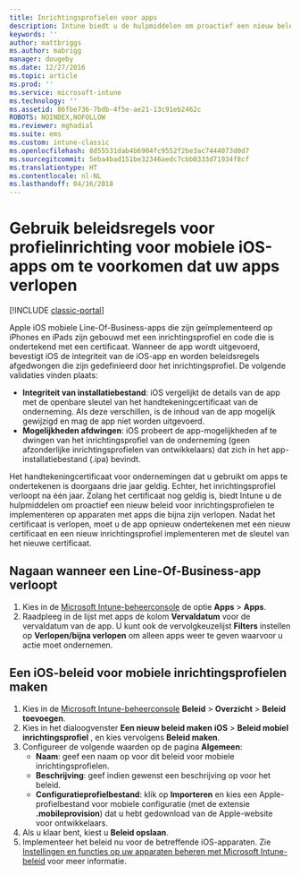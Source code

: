 ```yaml
---
title: Inrichtingsprofielen voor apps
description: Intune biedt u de hulpmiddelen om proactief een nieuw beleid voor inrichtingsprofielen te implementeren op apparaten met apps die bijna zijn verlopen.
keywords: ''
author: mattbriggs
ms.author: mabrigg
manager: dougeby
ms.date: 12/27/2016
ms.topic: article
ms.prod: ''
ms.service: microsoft-intune
ms.technology: ''
ms.assetid: 86fbe736-7bdb-4f5e-ae21-13c91eb2462c
ROBOTS: NOINDEX,NOFOLLOW
ms.reviewer: mghadial
ms.suite: ems
ms.custom: intune-classic
ms.openlocfilehash: 8d55531dab4b6904fc9552f2be3ac7444073d0d7
ms.sourcegitcommit: 5eba4bad151be32346aedc7cbb0333d71934f8cf
ms.translationtype: HT
ms.contentlocale: nl-NL
ms.lasthandoff: 04/16/2018
---
```

# <a name="use-ios-mobile-provisioning-profile-policies-to-prevent-your-apps-from-expiring"></a>Gebruik beleidsregels voor profielinrichting voor mobiele iOS-apps om te voorkomen dat uw apps verlopen

[!INCLUDE [classic-portal](../includes/classic-portal.md)]

Apple iOS mobiele Line-Of-Business-apps die zijn geïmplementeerd op iPhones en iPads zijn gebouwd met een inrichtingsprofiel en code die is ondertekend met een certificaat. Wanneer de app wordt uitgevoerd, bevestigt iOS de integriteit van de iOS-app en worden beleidsregels afgedwongen die zijn gedefinieerd door het inrichtingsprofiel. De volgende validaties vinden plaats:

- **Integriteit van installatiebestand**: iOS vergelijkt de details van de app met de openbare sleutel van het handtekeningcertificaat van de onderneming. Als deze verschillen, is de inhoud van de app mogelijk gewijzigd en mag de app niet worden uitgevoerd.
- **Mogelijkheden afdwingen**: iOS probeert de app-mogelijkheden af te dwingen van het inrichtingsprofiel van de onderneming (geen afzonderlijke inrichtingsprofielen van ontwikkelaars) dat zich in het app-installatiebestand (.ipa) bevindt.


Het handtekeningcertificaat voor ondernemingen dat u gebruikt om apps te ondertekenen is doorgaans drie jaar geldig. Echter, het inrichtingsprofiel verloopt na één jaar. Zolang het certificaat nog geldig is, biedt Intune u de hulpmiddelen om proactief een nieuw beleid voor inrichtingsprofielen te implementeren op apparaten met apps die bijna zijn verlopen.
Nadat het certificaat is verlopen, moet u de app opnieuw ondertekenen met een nieuw certificaat en een nieuw inrichtingsprofiel implementeren met de sleutel van het nieuwe certificaat.



## <a name="how-to-find-out-when-a-line-of-business-app-will-expire"></a>Nagaan wanneer een Line-Of-Business-app verloopt

1. Kies in de [Microsoft Intune-beheerconsole](https://manage.microsoft.com) de optie **Apps** > **Apps**.
2. Raadpleeg in de lijst met apps de kolom **Vervaldatum** voor de vervaldatum van de app. U kunt ook de vervolgkeuzelijst **Filters** instellen op **Verlopen/bijna verlopen** om alleen apps weer te geven waarvoor u actie moet ondernemen.

## <a name="how-to-create-an-ios-mobile-provisioning-profile-policy"></a>Een iOS-beleid voor mobiele inrichtingsprofielen maken


1. Kies in de [Microsoft Intune-beheerconsole](https://manage.microsoft.com) **Beleid** > **Overzicht** > **Beleid toevoegen**.
2. Kies in het dialoogvenster **Een nieuw beleid maken** **iOS** > **Beleid mobiel inrichtingsprofiel** , en kies vervolgens **Beleid maken**.
3. Configureer de volgende waarden op de pagina **Algemeen**:
    - **Naam**: geef een naam op voor dit beleid voor mobiele inrichtingsprofielen.
    - **Beschrijving**: geef indien gewenst een beschrijving op voor het beleid.
    - **Configuratieprofielbestand**: klik op **Importeren** en kies een Apple-profielbestand voor mobiele configuratie (met de extensie **.mobileprovision**) dat u hebt gedownload van de Apple-website voor ontwikkelaars.
4. Als u klaar bent, kiest u **Beleid opslaan**.
5. Implementeer het beleid nu voor de betreffende iOS-apparaten. Zie [Instellingen en functies op uw apparaten beheren met Microsoft Intune-beleid](manage-settings-and-features-on-your-devices-with-microsoft-intune-policies.md) voor meer informatie.
